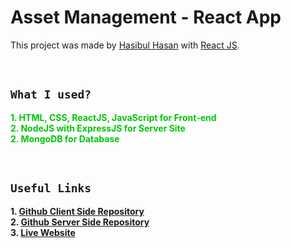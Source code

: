 # Asset Management - React App

This project was made by [Hasibul Hasan](https://github.com/cbHasib) with [React JS](https://github.com/facebook/create-react-app).

<br>

## **`What I used?`**

<span style="color:#00C707">**1. HTML, CSS, ReactJS, JavaScript for Front-end** </span> \
<span style="color:#00C707">**2. NodeJS with ExpressJS for Server Site** </span> \
<span style="color:#00C707">**2. MongoDB for Database** </span>

<br>

## **`Useful Links`**

**1. [Github Client Side Repository](https://github.com/cbHasib/assets-management-system-mern)** \
**2. [Github Server Side Repository](https://github.com/cbHasib/assets-management-system-server)** \
**3. [Live Website](https://assets-manage-tool.web.app/)**

<br>

